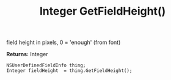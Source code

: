 ﻿---
uid: crmscript_ref_NSUserDefinedFieldInfo_GetFieldHeight
title: Integer GetFieldHeight()
intellisense: NSUserDefinedFieldInfo.GetFieldHeight
keywords: NSUserDefinedFieldInfo, GetFieldHeight
so.topic: reference
---

field height in pixels, 0 = 'enough' (from font)

**Returns:** Integer


```crmscript
NSUserDefinedFieldInfo thing;
Integer fieldHeight  = thing.GetFieldHeight();
```


